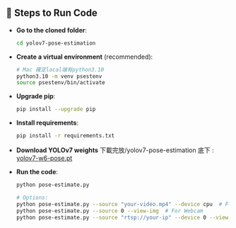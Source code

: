 
## 🚀 Steps to Run Code

- **Go to the cloned folder**:
  ```bash
  cd yolov7-pose-estimation
  ```
- **Create a virtual environment** (recommended):
  ```bash
  # Mac 確定local端有python3.10
  python3.10 -m venv psestenv
  source psestenv/bin/activate
  ```
- **Upgrade pip**:
  ```bash
  pip install --upgrade pip
  ```
- **Install requirements**:
  ```bash
  pip install -r requirements.txt
  ```
- **Download YOLOv7 weights** 下載完放/yolov7-pose-estimation 底下 :
  [yolov7-w6-pose.pt](https://github.com/WongKinYiu/yolov7/releases/download/v0.1/yolov7-w6-pose.pt)

- **Run the code**:
  ```bash
  python pose-estimate.py

  # Options:
  python pose-estimate.py --source "your-video.mp4" --device cpu  # For CPU
  python pose-estimate.py --source 0 --view-img  # For Webcam
  python pose-estimate.py --source "rtsp://your-ip" --device 0 --view-img  # For LiveStream
  ```